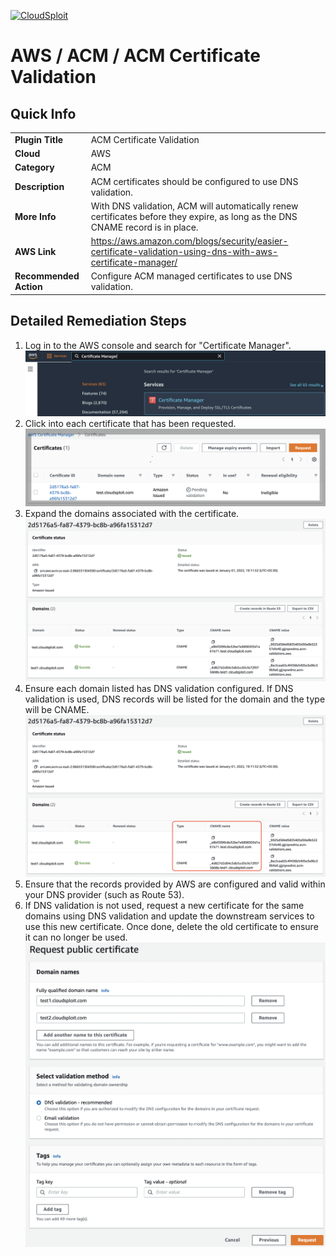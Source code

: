 [![CloudSploit](https://cloudsploit.com/img/logo-new-big-text-100.png "CloudSploit")](https://cloudsploit.com)

# AWS / ACM / ACM Certificate Validation

## Quick Info

| | |
|-|-|
| **Plugin Title** | ACM Certificate Validation |
| **Cloud** | AWS |
| **Category** | ACM |
| **Description** | ACM certificates should be configured to use DNS validation. |
| **More Info** | With DNS validation, ACM will automatically renew certificates before they expire, as long as the DNS CNAME record is in place. |
| **AWS Link** | https://aws.amazon.com/blogs/security/easier-certificate-validation-using-dns-with-aws-certificate-manager/ |
| **Recommended Action** | Configure ACM managed certificates to use DNS validation. |

## Detailed Remediation Steps

1. Log in to the AWS console and search for "Certificate Manager".</br> <img src="/resources/aws/acm/acm-certificate-validation/step1.png"/>
2. Click into each certificate that has been requested. </br> <img src="/resources/aws/acm/acm-certificate-validation/step2.png"/>
3. Expand the domains associated with the certificate.</br> <img src="/resources/aws/acm/acm-certificate-validation/step3.png"/>
4. Ensure each domain listed has DNS validation configured. If DNS validation is used, DNS records will be listed for the domain and the type will be CNAME.</br> <img src="/resources/aws/acm/acm-certificate-validation/step4.png"/>
5. Ensure that the records provided by AWS are configured and valid within your DNS provider (such as Route 53).
6. If DNS validation is not used, request a new certificate for the same domains using DNS validation and update the downstream services to use this new certificate. Once done, delete the old certificate to ensure it can no longer be used.</br> <img src="/resources/aws/acm/acm-certificate-validation/step6.png"/>
